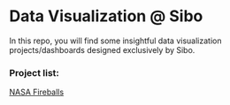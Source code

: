 # Data Visualization @ Sibo
In this repo, you will find some insightful data visualization projects/dashboards designed exclusively by Sibo. 

### Project list:

[NASA Fireballs](./projects/nasa_fireballs)

